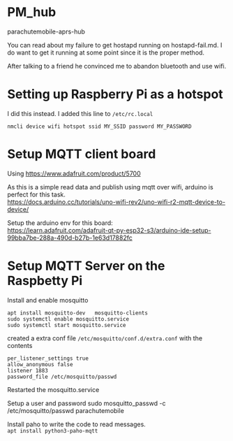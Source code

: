# PM_hub
parachutemobile-aprs-hub

You can read about my failure to get hostapd running on hostapd-fail.md. I do want to get it running at some point since it is the proper method.

After talking to a friend he convinced me to abandon bluetooth and use wifi.

# Setting up Raspberry Pi as a hotspot

I did this instead. I added this line to `/etc/rc.local`

`nmcli device wifi hotspot ssid MY_SSID password MY_PASSWORD`

# Setup MQTT client board
Using https://www.adafruit.com/product/5700

As this is a simple read data and publish using mqtt over wifi, arduino is perfect for this task.\
https://docs.arduino.cc/tutorials/uno-wifi-rev2/uno-wifi-r2-mqtt-device-to-device/

Setup the arduino env for this board:\
https://learn.adafruit.com/adafruit-qt-py-esp32-s3/arduino-ide-setup-99bba7be-288a-490d-b27b-1e63d17882fc



# Setup MQTT Server on the Raspbetty Pi
Install and enable mosquitto
```
apt install mosquitto-dev   mosquitto-clients
sudo systemctl enable mosquitto.service
sudo systemctl start mosquitto.service
```

created a extra conf file `/etc/mosquitto/conf.d/extra.conf` with the contents
```
per_listener_settings true
allow_anonymous false
listener 1883
password_file /etc/mosquitto/passwd
```
Restarted the mosquitto.service

Setup a user and password
sudo mosquitto_passwd -c /etc/mosquitto/passwd parachutemobile

Install paho to write the code to read messages.  
 `apt install python3-paho-mqtt`
 

